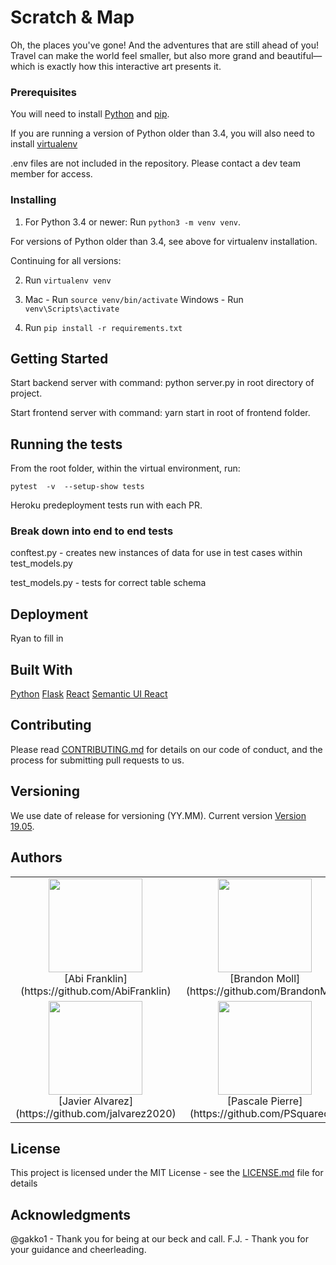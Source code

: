 # Scratch & Map

Oh, the places you've gone! And the adventures that are still ahead of you! Travel can make the world feel smaller, but also more grand and beautiful—which is exactly how this interactive art presents it.

### Prerequisites

You will need to install [Python](wwww.python.org) and [pip](https://pip.pypa.io/en/stable/installing/).

If you are running a version of Python older than 3.4, you will also need to install [virtualenv](https://virtualenv.pypa.io/en/latest/installation/)

.env files are not included in the repository. Please contact a dev team member for access.

### Installing

1. For Python 3.4 or newer:
   Run ```python3 -m venv venv```.

For versions of Python older than 3.4, see above for virtualenv installation.

Continuing for all versions:

2. Run ```virtualenv venv```

3. Mac - Run ```source venv/bin/activate```
   Windows - Run ```venv\Scripts\activate```

4. Run ```pip install -r requirements.txt```


## Getting Started

Start backend server with command: python server.py in root directory of project.

Start frontend server with command: yarn start in root of frontend folder.

## Running the tests

From the root folder, within the virtual environment, run:
```
pytest  -v  --setup-show tests
```

Heroku predeployment tests run with each PR.

### Break down into end to end tests

conftest.py - creates new instances of data for use in test cases within test_models.py

test_models.py - tests for correct table schema

<!-- ### And coding style tests

Explain what these tests test and why

```
Give an example
``` -->

## Deployment

Ryan to fill in

## Built With

[Python](www.python.org)
[Flask](http://flask.pocoo.org/)
[React](www.reactjs.org)
[Semantic UI React](https://react.semantic-ui.com/)

## Contributing

Please read [CONTRIBUTING.md](https://gist.github.com/PurpleBooth/b24679402957c63ec426) for details on our code of conduct, and the process for submitting pull requests to us.

## Versioning

We use date of release for versioning (YY.MM). Current version [Version 19.05](https://github.com/Lambda-School-Labs/labspt2-scratch-and-map). 

## Authors
<table style="border-collapse: collapse;"><tr style="border: none;"><td style="border: none;">
<center><img src="https://github.com/Lambda-School-Labs/labspt2-scratch-and-map/blob/master/scratch-and-map-front-end/src/img/abi.png?raw=true" width="150"/><br> [Abi Franklin](https://github.com/AbiFranklin)</center>
</td><td style="border: none;">
<center><img src="https://github.com/Lambda-School-Labs/labspt2-scratch-and-map/blob/master/scratch-and-map-front-end/src/img/brandon.png?raw=true" width="150"/><br> [Brandon Moll](https://github.com/BrandonMoll)</center>
</td><td style="border: none;">
<center><img src="https://github.com/Lambda-School-Labs/labspt2-scratch-and-map/blob/master/scratch-and-map-front-end/src/img/courtney.png?raw=true" width="150"/><br> [Courtney Buratto](https://github.com/cocoitali)</center>
</td></tr><tr style="border: none;"><td style="border: none;">
<center><img src="https://github.com/Lambda-School-Labs/labspt2-scratch-and-map/blob/master/scratch-and-map-front-end/src/img/javier.png?raw=true" width="150"/><br>  [Javier Alvarez](https://github.com/jalvarez2020)</center>
</td><td style="border: none;">
<center><img src="https://github.com/Lambda-School-Labs/labspt2-scratch-and-map/blob/master/scratch-and-map-front-end/src/img/pascale.png?raw=true" width="150"/> <br> [Pascale Pierre](https://github.com/PSquared0)</center>
</td><td style="border: none;">
<center><img src="https://github.com/Lambda-School-Labs/labspt2-scratch-and-map/blob/master/scratch-and-map-front-end/src/img/ryan.png?raw=true" width="150"/> <br>[Ryan Matthews](https://github.com/ryntak94)</center></td></tr></table>

## License

This project is licensed under the MIT License - see the [LICENSE.md](LICENSE.md) file for details

## Acknowledgments

@gakko1 - Thank you for being at our beck and call.
F.J. - Thank you for your guidance and cheerleading.